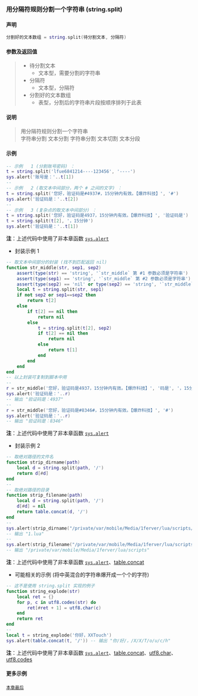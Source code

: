 ### 用分隔符规则分割一个字符串 \(**string\.split**\)


#### 声明
```lua
分割好的文本数组 = string.split(待分割文本, 分隔符)
```


#### 参数及返回值
> - 待分割文本
>   - 文本型，需要分割的字符串
> - 分隔符
>   - 文本型，分隔符
> - 分割好的文本数组
>   - 表型，分割后的字符串片段按顺序排列于此表


#### 说明
> 用分隔符规则分割一个字符串  
> 字符串分割 文本分割 字符串分割 文本切割 文本分段  


#### 示例  
```lua
-- 示例   1 (分割账号密码) ：
t = string.split('lfue6841214----123456', '----')
sys.alert('账号是：'..t[1])
--
-- 示例   2 (取文本中间部分，两个 # 之间的文字) ：
t = string.split('您好，验证码是#4937#，15分钟内有效。【爆炸科技】', '#')
sys.alert('验证码是：'..t[2])
--
-- 示例   3 (复杂点的取文本中间部分) ：
t = string.split('您好，验证码是4937，15分钟内有效。【爆炸科技】', '验证码是')
t = string.split(t[2], '，15分钟')
sys.alert('验证码是：'..t[1])
```
**注**：上述代码中使用了非本章函数 [`sys.alert`](/Handbook/sys/sys.alert.md)  


- 封装示例 1  
```lua
-- 取文本中间部分的封装 (找不到匹配返回 nil) 
function str_middle(str, sep1, sep2)
    assert(type(str) == 'string', '`str_middle` 第 #1 参数必须是字符串')
    assert(type(sep1) == 'string', '`str_middle` 第 #2 参数必须是字符串')
    assert(type(sep2) == 'nil' or type(sep2) == 'string', '`str_middle` 第 #3 参数可选，但必须是字符串')
    local t = string.split(str, sep1)
    if not sep2 or sep1==sep2 then
        return t[2]
    else
        if t[2] == nil then
            return nil
        else
            t = string.split(t[2], sep2)
            if t[2] == nil then
                return nil
            else
                return t[1]
            end
        end
    end
end
-- 以上封装可复制到脚本中用
--
r = str_middle('您好，验证码是4937，15分钟内有效。【爆炸科技】', '码是', '，15分')
sys.alert('验证码是：'..r)
-- 输出 "验证码是：4937"
--
r = str_middle('您好，验证码是#8346#，15分钟内有效。【爆炸科技】', '#')
sys.alert('验证码是：'..r)
-- 输出 "验证码是：8346"
```
**注**：上述代码中使用了非本章函数 [`sys.alert`](/Handbook/sys/sys.alert.md)  


- 封装示例 2  
```lua
-- 取绝对路径的文件名
function strip_dirname(path)
	local d = string.split(path, '/')
	return d[#d]
end
--
-- 取绝对路径的目录
function strip_filename(path)
	local d = string.split(path, '/')
	d[#d] = nil
	return table.concat(d, '/')
end
--
sys.alert(strip_dirname("/private/var/mobile/Media/1ferver/lua/scripts/1.lua"))
-- 输出 "1.lua"
--
sys.alert(strip_filename("/private/var/mobile/Media/1ferver/lua/scripts/1.lua"))
-- 输出 "/private/var/mobile/Media/1ferver/lua/scripts"
```
**注**：上述代码中使用了非本章函数 [`sys.alert`](/Handbook/sys/sys.alert.md)、[table.concat](http://cloudwu.github.io/lua53doc/manual.html#pdf-table.concat)



- 可能相关的示例 (将中英混合的字符串爆开成一个个的字符)  
```lua
-- 这不是使用 string.split 实现的例子
function string_explode(str)
	local ret = {}
	for p, c in utf8.codes(str) do
		ret[#ret + 1] = utf8.char(c)
	end
	return ret
end
--
local t = string_explode('你好，XXTouch')
sys.alert(table.concat(t, '/')) -- 输出 "你/好/，/X/X/T/o/u/c/h"
```
**注**：上述代码中使用了非本章函数 [`sys.alert`](/Handbook/sys/sys.alert.md)、[table.concat](http://cloudwu.github.io/lua53doc/manual.html#pdf-table.concat)、[utf8.char](http://cloudwu.github.io/lua53doc/manual.html#pdf-utf8.char)、[utf8.codes](http://cloudwu.github.io/lua53doc/manual.html#pdf-utf8.codes)  


#### 更多示例  
[`本章最后`](/Handbook/ext-string/samples.md)  

